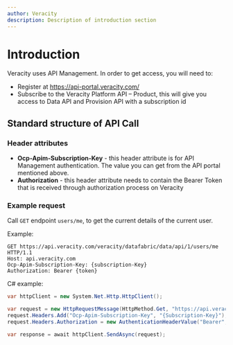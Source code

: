 ```yaml
---
author: Veracity
description: Description of introduction section
---
```


# Introduction

Veracity uses API Management. In order to get access, you will need to:
* Register at https://api-portal.veracity.com/
* Subscribe to the Veracity Platform API – Product, this will give you access to Data API and Provision API with a subscription id  

## Standard structure of API Call

### Header attributes
* **Ocp-Apim-Subscription-Key** - this header attribute is for API Management authentication. The value you can get from the API portal mentioned above.
* **Authorization** - this header attribute needs to contain the Bearer Token that is received through authorization process on Veracity  

### Example request
Call `GET` endpoint `users/me`, to get the current details of the current user.

Example:  
```
GET https://api.veracity.com/veracity/datafabric/data/api/1/users/me HTTP/1.1
Host: api.veracity.com
Ocp-Apim-Subscription-Key: {subscription-Key}
Authorization: Bearer {token}  
```
C# example:  
```cs
var httpClient = new System.Net.Http.HttpClient();

var request = new HttpRequestMessage(HttpMethod.Get, "https://api.veracity.com/veracity/datafabric/data/api/1/users/me");
request.Headers.Add("Ocp-Apim-Subscription-Key", "{Subscription-Key}");
request.Headers.Authorization = new AuthenticationHeaderValue("Bearer", "{accessToken}");

var response = await httpClient.SendAsync(request);
```